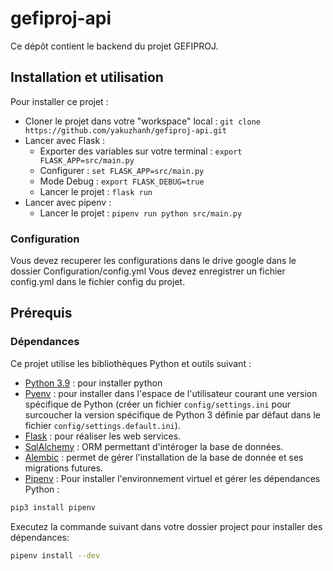 # gefiproj-api
Ce dépôt contient le backend du projet GEFIPROJ.

## Installation et utilisation

Pour installer ce projet :
- Cloner le projet dans votre "workspace" local : `git clone https://github.com/yakuzhanh/gefiproj-api.git`
- Lancer avec Flask :
    - Exporter des variables sur votre terminal : `export FLASK_APP=src/main.py`
    - Configurer : `set FLASK_APP=src/main.py`
    - Mode Debug : `export FLASK_DEBUG=true`
    - Lancer le projet : `flask run`
- Lancer avec pipenv : 
    - Lancer le projet : `pipenv run python src/main.py`

### Configuration

Vous devez recuperer les configurations dans le drive google dans le dossier Configuration/config.yml
Vous devez enregistrer un fichier config.yml dans le fichier config du projet.


## Prérequis
### Dépendances

Ce projet utilise les bibliothèques Python et outils suivant :
- [Python 3.9](https://www.python.org/downloads/3.9) : pour installer python
- [Pyenv](https://github.com/pyenv/pyenv) : pour installer dans l'espace de l'utilisateur courant une version spécifique de Python (créer un fichier `config/settings.ini` pour surcoucher la version spécifique de Python 3 définie par défaut dans le fichier `config/settings.default.ini`).
- [Flask](https://flask.palletsprojects.com/en/1.1.x/) : pour réaliser les web services.
- [SqlAlchemy](https://www.sqlalchemy.org/) : ORM permettant d'intéroger la base de données.
- [Alembic](https://alembic.sqlalchemy.org/en/latest/) : permet de gérer l'installation de la base de donnée et ses migrations futures.
- [Pipenv](https://pipenv.pypa.io/en/latest/) : 
Pour installer l'environnement virtuel et gérer les dépendances Python :
```bash
pip3 install pipenv
```
Executez la commande suivant dans votre dossier project pour installer des dépendances:
```bash
pipenv install --dev
```